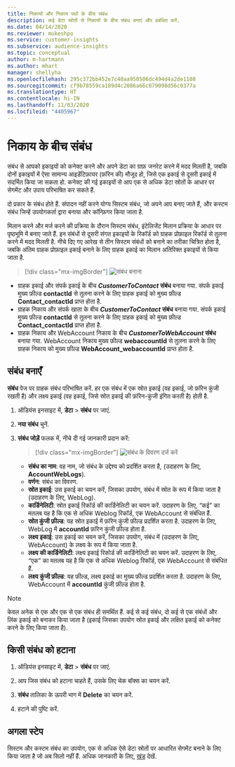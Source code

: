 ```yaml
---
title: निकायों और निकाय पथों के बीच संबंध
description: कई डेटा स्रोतों से निकायों के बीच संबंध बनाएं और प्रबंधित करें.
ms.date: 04/14/2020
ms.reviewer: mukeshpo
ms.service: customer-insights
ms.subservice: audience-insights
ms.topic: conceptual
author: m-hartmann
ms.author: mhart
manager: shellyha
ms.openlocfilehash: 295c372bb452e7c40aa950506dc494d4a2de1108
ms.sourcegitcommit: cf9b78559ca189d4c2086a66c879098d56c0377a
ms.translationtype: HT
ms.contentlocale: hi-IN
ms.lasthandoff: 11/03/2020
ms.locfileid: "4405967"
---
```

# <a name="relationships-between-entities"></a>निकाय के बीच संबंध

संबंध से आपको इकाइयों को कनेक्ट करने और अपने डेटा का ग्राफ़ जनरेट करने में मदद मिलती है, जबकि दोनों इकाइयों में ऐसा सामान्य आइडेंटिफ़ायर (फ़ॉरेन की) मौजूद हो, जिसे एक इकाई से दूसरी इकाई में संदर्भित किया जा सकता हो. कनेक्ट की गई इकाइयों से आप एक से अधिक डेटा स्रोतों के आधार पर सेगमेंट और उपाय परिभाषित कर सकते हैं.

दो प्रकार के संबंध होते हैं. संपादन नहीं करने योग्य सिस्टम संबंध, जो अपने आप बनाए जाते हैं, और कस्टम संबंध जिन्हें उपयोगकर्ता द्वारा बनाया और कॉन्फ़िगर किया जाता है.

मिलान करने और मर्ज करने की प्रक्रिया के दौरान सिस्टम संबंध, इंटेलिजेंट मिलान प्रक्रिया के आधार पर पृष्ठभूमि में बनाए जाते हैं. इन संबंधों से दूसरी संगत इकाइयों के रिकॉर्ड को ग्राहक प्रोफ़ाइल रिकॉर्ड से तुलना करने में मदद मिलती है. नीचे दिए गए आरेख से तीन सिस्टम संबंधों को बनाने का तरीका चित्रित होता है, जबकि अंतिम ग्राहक प्रोफ़ाइल इकाई बनाने के लिए ग्राहक इकाई का मिलान अतिरिक्त इकाइयों से किया जाता है.

> [!div class="mx-imgBorder"]
> ![संबंध बनाना](media/relationships-entities-merge.png "संबंध बनाना")

- ग्राहक इकाई और संपर्क इकाई के बीच ***CustomerToContact* संबंध** बनाया गया. संपर्क इकाई मुख्य फ़ील्ड **contactId** से तुलना करने के लिए ग्राहक इकाई को मुख्य फ़ील्ड **Contact_contactId** प्राप्त होता है.
- ग्राहक निकाय और संपर्क खाता के बीच **_CustomerToContact_ संबंध** बनाया गया. संपर्क इकाई मुख्य फ़ील्ड **contactId** से तुलना करने के लिए ग्राहक इकाई को मुख्य फ़ील्ड **Contact_contactId** प्राप्त होता है.
- ग्राहक निकाय और WebAccount निकाय के बीच **_CustomerToWebAccount_ संबंध** बनाया गया. WebAccount निकाय मुख्य फ़ील्ड **webaccountId** से तुलना करने के लिए ग्राहक निकाय को मुख्य फ़ील्ड **WebAccount_webaccountId** प्राप्त होता है.

## <a name="create-a-relationship"></a>संबंध बनाएँ

**संबंध** पेज पर ग्राहक संबंध परिभाषित करें. हर एक संबंध में एक स्रोत इकाई (वह इकाई, जो फ़ॉरेन कुंजी रखती है) और लक्ष्य इकाई (वह इकाई, जिसे स्रोत इकाई की फ़ॉरेन-कुंजी इंगित करती है) होती है.

1. ऑडियंस इनसाइट में, **डेटा** > **संबंध** पर जाएं.

2. **नया संबंध** चुनें.

3. **संबंध जोड़ें** फलक में, नीचे दी गई जानकारी प्रदान करें:

   > [!div class="mx-imgBorder"]
   > ![संबंध के विवरण दर्ज करें](media/relationships-add.png "संबंध के विवरण दर्ज करें")

   - **संबंध का नाम**: वह नाम, जो संबंध के उद्देश्य को प्रदर्शित करता है, (उदाहरण के लिए, **AccountWebLogs**).
   - **वर्णन**: संबंध का विवरण.
   - **स्रोत इकाई**: उस इकाई का चयन करें, जिसका उपयोग, संबंध में स्रोत के रूप में किया जाता है (उदाहरण के लिए, WebLog).
   - **कार्डिनेलिटी**: स्रोत इकाई रिकॉर्ड की कार्डिनेलिटी का चयन करें. उदाहरण के लिए, “कई” का मतलब यह है कि एक से अधिक Weblog रिकॉर्ड, एक WebAccount से संबंधित हैं.
   - **स्रोत कुंजी फ़ील्ड**: यह स्रोत इकाई में फ़ॉरेन कुंजी फ़ील्ड प्रदर्शित करता है. उदाहरण के लिए, WebLog में **accountId** फ़ॉरेन कुंजी फ़ील्ड होता है.
   - **लक्ष्य इकाई**: उस इकाई का चयन करें, जिसका उपयोग, संबंध में (उदाहरण के लिए, WebAccount) के लक्ष्य के रूप में किया जाता है.
   - **लक्ष्य की कार्डिनेलिटी**: लक्ष्य इकाई रिकोर्ड की कार्डिनेलिटी का चयन करें. उदाहरण के लिए, “एक” का मतलब यह है कि एक से अधिक Weblog रिकॉर्ड, एक WebAccount से संबंधित हैं.
   - **लक्ष्य कुंजी फ़ील्ड**: यह फ़ील्ड, लक्ष्य इकाई का मुख्य फ़ील्ड प्रदर्शित करता है. उदाहरण के लिए, WebAccount में **accountId** कुंजी फ़ील्ड होता है.

> [!NOTE]
> केवल अनेक से एक और एक से एक संबंध ही समर्थित हैं. कई से कई संबंध, दो कई से एक संबंधों और लिंक इकाई को बनाकर किया जाता है (इकाई जिसका उपयोग स्रोत इकाई और लक्षित इकाई को कनेक्ट करने के लिए किया जाता है).

## <a name="delete-a-relationship"></a>किसी संबंध को हटाना

1. ऑडियंस इनसाइट में, **डेटा** > **संबंध** पर जाएं.

2. आप जिस संबंध को हटाना चाहते हैं, उसके लिए चेक बॉक्स का चयन करें.

3. **संबंध** तालिका के ऊपरी भाग में **Delete** का चयन करें.

4. हटाने की पुष्टि करें.

## <a name="next-step"></a>अगला स्टेप

सिस्टम और कस्टम संबंध का उपयोग, एक से अधिक ऐसे डेटा स्रोतों पर आधारित सेगमेंट बनाने के लिए किया जाता है जो अब सिलो नहीं हैं. अधिक जानकारी के लिए, [खंड](segments.md) देखें.
